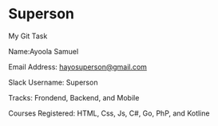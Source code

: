 # Superson
 My Git Task
 
Name:Ayoola Samuel

Email Address: hayosuperson@gmail.com

Slack Username: Superson

Tracks: Frondend, Backend, and Mobile

Courses Registered: HTML, Css, Js, C#, Go, PhP, and Kotline
